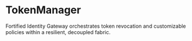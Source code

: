 # TokenManager
Fortified Identity Gateway orchestrates token revocation and customizable policies within a resilient, decoupled fabric.
